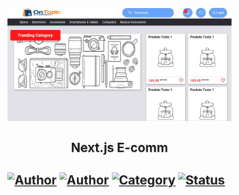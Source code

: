 <p align="center">
   <img src="https://github.com/tfbio/frontend-ecomm/blob/main/github/sample.JPG"/>
</p>
<h1 align="center">Next.js E-comm<h1>
  
[![Author](https://img.shields.io/badge/author-Tfbio-brightgreen)](https://github.com/tfbio)
[![Author](https://img.shields.io/badge/author-Rocketseat-brightgreen)](https://github.com/Rocketseat)
[![Category](https://img.shields.io/badge/category-study-brightgreen)](#)
[![Status](https://img.shields.io/badge/status-unfinished-red)](#)
